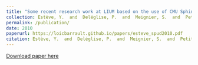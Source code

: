 ```yaml
---
title: "Some recent research work at LIUM based on the use of CMU Sphinx"
collection: Estève, Y.  and  Deléglise, P.  and  Meignier, S.  and  Petitrenaud, S.  and  Schwenk, H.  and  Barrault, L.  and  Bougares, F.  and  Dufour, R.  and  Jousse, V.  and  Laurent, A.  and  Rousseau, A.
permalink: /publication/
date: 2010
paperurl: https://loicbarrault.github.io/papers/esteve_spud2010.pdf
citation: Estève, Y.  and  Deléglise, P.  and  Meignier, S.  and  Petitrenaud, S.  and  Schwenk, H.  and  Barrault, L.  and  Bougares, F.  and  Dufour, R.  and  Jousse, V.  and  Laurent, A.  and  Rousseau, A. "Some recent research work at LIUM based on the use of CMU Sphinx" <i>, CMU SPUD Workshop 
---
```

[Download paper here](https://loicbarrault.github.io/papers/esteve_spud2010.pdf)